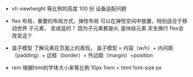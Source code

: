 - vh viewheight 等比例的高度
100 份 设备适配问题

- flex 布局，重要的布局方式，弹性布局
可以在弹性空间中放置，特别适合于移动世界
子元素， 变成竖的？
因为子元素都是di, 是块级元素 天生换行
flex会改变这个

- 盒子模型
了解元素在页面上的表现，
盒子模型 = 内容（w/h）+ 内间距（padding）+ 边框（border）+ 外边距（margin）+position

- rem 根据html的字体大小来等比例
10px  1rem = html font-size  px